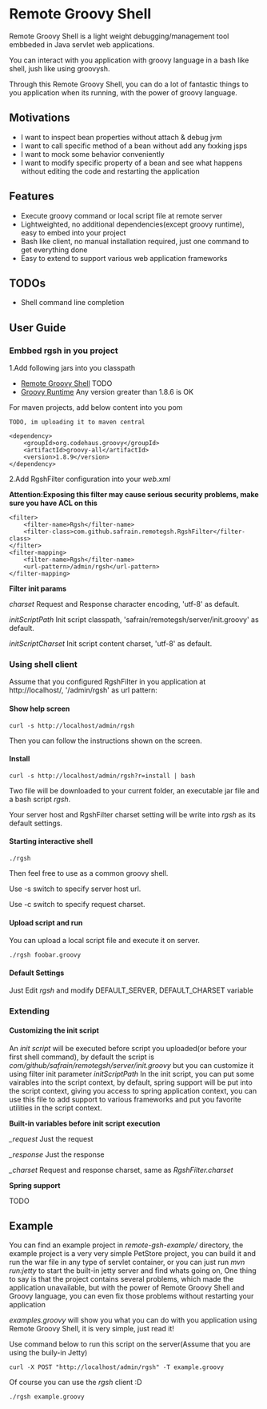 # Remote Groovy Shell
Remote Groovy Shell is a light weight debugging/management tool embbeded in Java servlet web applications.

You can interact with you application with groovy language in a bash like shell, jush like using groovysh.

Through this Remote Groovy Shell, you can do a lot of fantastic things to you application when its running, with the power of groovy language.

## Motivations

- I want to inspect bean properties without attach & debug jvm
- I want to call specific method of a bean without add any fxxking jsps
- I want to mock some behavior conveniently 
- I want to modify specific property of a bean and see what happens without editing the code and restarting the application

## Features

- Execute groovy command or local script file at remote server 
- Lightweighted, no additional dependencies(except groovy runtime), easy to embed into your project
- Bash like client, no manual installation required, just one command to get everything done
- Easy to extend to support various web application frameworks

## TODOs

- Shell command line completion

## User Guide

### Embbed rgsh in you project

1.Add following jars into you classpath

- [Remote Groovy Shell](http://g.cn) TODO
- [Groovy Runtime](http://groovy.codehaus.org/Download) Any version greater than 1.8.6 is OK 

For maven projects, add below content into you pom

	TODO, im uploading it to maven central

	<dependency>
		<groupId>org.codehaus.groovy</groupId>
		<artifactId>groovy-all</artifactId>
		<version>1.8.9</version>
	</dependency>
            
2.Add RgshFilter configuration into your *web.xml*

**Attention:Exposing this filter may cause serious security problems, make sure you have ACL on this**

	<filter>
		<filter-name>Rgsh</filter-name>
		<filter-class>com.github.safrain.remotegsh.RgshFilter</filter-class>
	</filter>
	<filter-mapping>
		<filter-name>Rgsh</filter-name>
		<url-pattern>/admin/rgsh</url-pattern>
	</filter-mapping>

**Filter init params**

*charset* Request and Response character encoding, 'utf-8' as default.

*initScriptPath* Init script classpath, 'safrain/remotegsh/server/init.groovy' as default.

*initScriptCharset* Init script content charset, 'utf-8' as default.


### Using shell client

Assume that you configured RgshFilter in you application at http://localhost/, '/admin/rgsh' as url pattern:

#### Show help screen

	curl -s http://localhost/admin/rgsh

Then you can follow the instructions shown on the screen.

#### Install

	curl -s http://localhost/admin/rgsh?r=install | bash

Two file will be downloaded to your current folder, an executable jar file and a bash script  *rgsh*.

Your server host and RgshFilter charset setting will be write into *rgsh* as its default settings.

#### Starting interactive shell

	./rgsh

Then feel free to use as a common groovy shell.

Use -s switch to specify server host url.

Use -c switch to specify request charset.

#### Upload script and run

You can upload a local script file and execute it on server.

	./rgsh foobar.groovy

#### Default Settings

Just Edit *rgsh* and modify DEFAULT\_SERVER, DEFAULT\_CHARSET variable

### Extending

#### Customizing the init script
An *init script* will be executed before script you uploaded(or before your first shell command),
by default the script is *com/github/safrain/remotegsh/server/init.groovy* but you can customize it using filter init parameter *initScriptPath*
In the init script, you can put some vairables into the script context, by default, spring support will be put into the script context,
giving you access to spring application context, you can use this file to add support to various frameworks and put you favorite utilities in the
script context.

**Built-in variables before init script execution**

*_request* Just the request

*_response* Just the response

*_charset* Request and response charset, same as *RgshFilter.charset*

**Spring support**

TODO

## Example

You can find an example project in *remote-gsh-example/* directory, the example project is a very very simple PetStore project, you can build it and run the war file
in any type of servlet container, or you can just run *mvn run:jetty* to start the built-in jetty
server and find whats going on, One thing to say is that the project contains several problems,
which made the application unavailable, but with the power of Remote Groovy Shell and Groovy language,
you can even fix those problems without restarting your application

*examples.groovy* will show you what you can do with you application using Remote Groovy Shell, it is very simple, just read it!

Use command below to run this script on the server(Assume that you are using the buily-in Jetty)

	curl -X POST "http://localhost/admin/rgsh" -T example.groovy

Of course you can use the *rgsh* client :D

	./rgsh example.groovy


